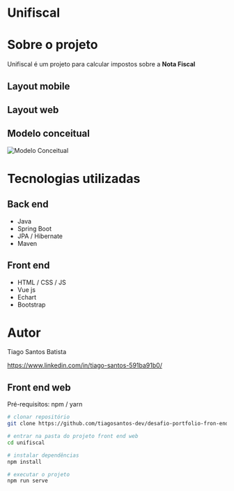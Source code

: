 
# Unifiscal

# Sobre o projeto


Unifiscal é um projeto para calcular impostos sobre a **Nota Fiscal**


## Layout mobile
<!-- ![Mobile 1](https://github.com/acenelio/assets/raw/main/sds1/mobile1.png) ![Mobile 2](https://github.com/acenelio/assets/raw/main/sds1/mobile2.png) -->

## Layout web
<!-- ![Web 1](https://github.com/acenelio/assets/raw/main/sds1/web1.png) -->

<!-- ![Web 2](https://github.com/acenelio/assets/raw/main/sds1/web2.png) -->

## Modelo conceitual
![Modelo Conceitual](https://lucid.app/lucidchart/invitations/accept/inv_e47953fb-c8e9-4058-beb7-257d0b1cfb63?viewport_loc=183%2C-51%2C2172%2C1160%2CHWEp-vi-RSFO)

# Tecnologias utilizadas
## Back end
- Java
- Spring Boot
- JPA / Hibernate
- Maven
## Front end
- HTML / CSS / JS 
- Vue js
- Echart
- Bootstrap



# Autor

Tiago Santos Batista

https://www.linkedin.com/in/tiago-santos-591ba91b0/

## Front end web
Pré-requisitos: npm / yarn

```bash
# clonar repositório
git clone https://github.com/tiagosantos-dev/desafio-portfolio-fron-end.git

# entrar na pasta do projeto front end web
cd unifiscal

# instalar dependências
npm install

# executar o projeto
npm run serve

